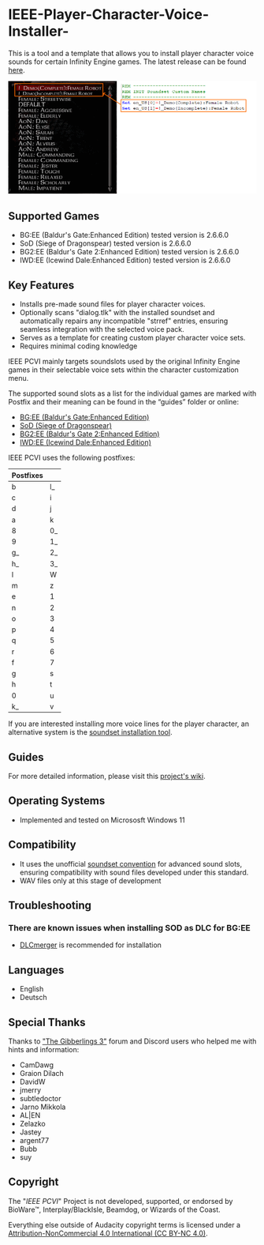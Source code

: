 # IEEE-Player-Character-Voice-Installer-
This is a tool and a template that allows you to install player character voice sounds for certain Infinity Engine games. The latest release can be found [here](https://github.com/Incrementis/IEEE-Player-Character-Voice-Installer-/releases).

![Figure11](https://github.com/Incrementis/Infinity-Engine-Modding-Wiki-Content-/blob/main/IEEE%20PCVI/Images/Figure11.png)

## Supported Games
* BG:EE (Baldur's Gate:Enhanced Edition) tested version is 2.6.6.0
* SoD (Siege of Dragonspear) tested version is 2.6.6.0
* BG2:EE (Baldur's Gate 2:Enhanced Edition) tested version is 2.6.6.0
* IWD:EE (Icewind Dale:Enhanced Edition) tested version is 2.6.6.0

## Key Features
* Installs pre-made sound files for player character voices.
* Optionally scans "dialog.tlk" with the installed soundset and automatically repairs any incompatible "strref" entries, ensuring seamless integration with the selected voice pack.
* Serves as a template for creating custom player character voice sets.
* Requires minimal coding knowledge

IEEE PCVI mainly targets soundslots used by the original Infinity Engine games in their selectable
voice sets within the character customization menu.

The supported sound slots as a list for the individual games are marked with Postfix and their
meaning can be found in the “guides” folder or online:
* [BG:EE (Baldur's Gate:Enhanced Edition)](https://github.com/Incrementis/Infinity-Engine-Modding-Wiki-Content-/blob/main/IEEE%20ASfPC/Tables/BGEE/charsnd2DA_SLOTS.pdf)
* [SoD (Siege of Dragonspear)](https://github.com/Incrementis/Infinity-Engine-Modding-Wiki-Content-/blob/main/IEEE%20ASfPC/Tables/SoD/charsnd2DA_SLOTS.pdf)
* [BG2:EE (Baldur's Gate 2:Enhanced Edition)](https://github.com/Incrementis/Infinity-Engine-Modding-Wiki-Content-/blob/main/IEEE%20ASfPC/Tables/BGEE2/charsnd2DA_SLOTS.pdf)
* [IWD:EE (Icewind Dale:Enhanced Edition)](https://github.com/Incrementis/Infinity-Engine-Modding-Wiki-Content-/blob/main/IEEE%20ASfPC/Tables/IWDEE/charsnd2DA_SLOTS.pdf)

IEEE PCVI uses the following postfixes:

| Postfixes  ||
| ---------- |-|
|b           | l_
|c           | i
|d           | j
|a           | k
|8           | 0_
|9           | 1_
|g_          | 2_
|h_          | 3_
|l           | W
|m           | z
|e           | 1
|n           | 2
|o           | 3
|p           | 4
|q           | 5
|r           | 6
|f           | 7
|g           | s
|h           | t
|0           | u
|k_          | v

If you are interested installing more voice lines for the player character, an alternative system is the
[soundset installation tool](https://github.com/Gibberlings3/EE_soundset_tool).

## Guides
For more detailed information, please visit this [project's wiki](#).

## Operating Systems
* Implemented and tested on Micrososft Windows 11

## Compatibility
* It uses the unofficial [soundset convention](https://www.gibberlings3.net/forums/topic/34560-adding-soundsets-to-the-ees-using-the-ee-soundset-tool/) for advanced sound slots, ensuring compatibility with sound files developed under this standard.
* WAV files only at this stage of development

## Troubleshooting
### There are known issues when installing SOD as DLC for BG:EE
* [DLCmerger](https://github.com/Argent77/A7-DlcMerger/releases) is recommended for installation

## Languages
* English
* Deutsch

## Special Thanks
Thanks to ["The Gibberlings 3"](https://www.gibberlings3.net/forums/) forum and Discord users who helped me with hints and information:
* CamDawg
* Graion Dilach
* DavidW
* jmerry
* subtledoctor
* Jarno Mikkola
* AL|EN
* Zelazko
* Jastey
* argent77
* Bubb
* suy

## Copyright
The "*IEEE PCVI*" Project is not developed, supported, or endorsed by BioWare™, Interplay/BlackIsle, Beamdog, or Wizards of the Coast.

Everything else outside of Audacity copyright terms is licensed under a [Attribution-NonCommercial 4.0 International (CC BY-NC 4.0)](https://creativecommons.org/licenses/by-nc/4.0/).
